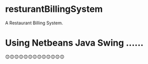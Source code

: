 # resturantBillingSystem
A Restaurant Billing System.
# Using Netbeans Java Swing ......
😊😊😊😊😊😊😊😊😊😊😊😊😊
